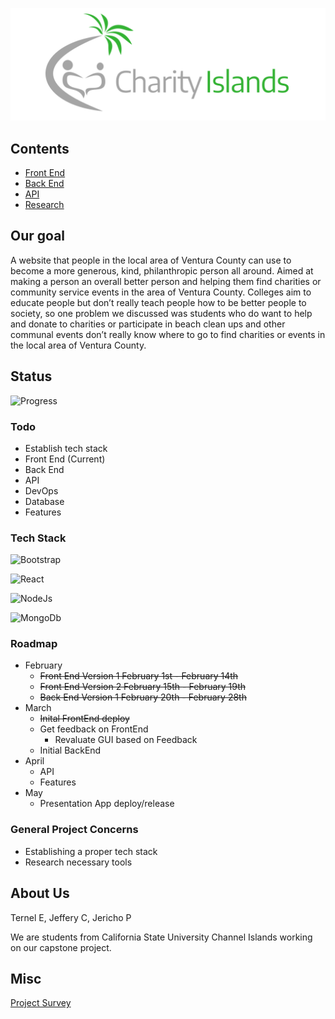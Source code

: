 ![Brand_Name](./misc/name_flat.png)

## Contents

- [Front End](FrontEnd.md)
- [Back End](BackEnd.md)
- [API](Api.md)
- [Research](Research.md)

## Our goal

A website that people in the local area of Ventura County can use to become a more generous, kind, philanthropic person all around. Aimed at making a person an overall better person and helping them find charities or community service events in the area of Ventura County. Colleges aim to educate people but don’t really teach people how to be better people to society, so one problem we discussed was students who do want to help and donate to charities or participate in beach clean ups and other communal events don’t really know where to go to find charities or events in the local area of Ventura County.

## Status

![Progress](https://progress-bar.dev/30/?scale=100&title=progress&width=1000&color=856A5D&suffix=%)

### Todo

- Establish tech stack
- Front End (Current)
- Back End
- API
- DevOps
- Database
- Features

### Tech Stack

![Bootstrap](https://img.icons8.com/color/48/000000/bootstrap.png)

![React](https://img.icons8.com/office/40/000000/react.png)

![NodeJs](https://img.icons8.com/color/48/000000/nodejs.png)

![MongoDb](https://img.icons8.com/color/48/000000/mongodb.png)

### Roadmap

- February
  - ~~Front End Version 1 February 1st - February 14th~~
  - ~~Front End Version 2 February 15th - February 19th~~
  - ~~Back End Version 1 February 20th - February 28th~~
- March
  - ~~Inital FrontEnd deploy~~
  - Get feedback on FrontEnd
    - Revaluate GUI based on Feedback
  - Initial BackEnd
- April
  - API
  - Features
- May
  - Presentation App deploy/release

### General Project Concerns

- Establishing a proper tech stack
- Research necessary tools

## About Us

Ternel E, Jeffery C, Jericho P

We are students from California State University Channel Islands working on our capstone project.

## Misc

[Project Survey](https://forms.gle/MwgDAqQs4hGCz9PQ9)

